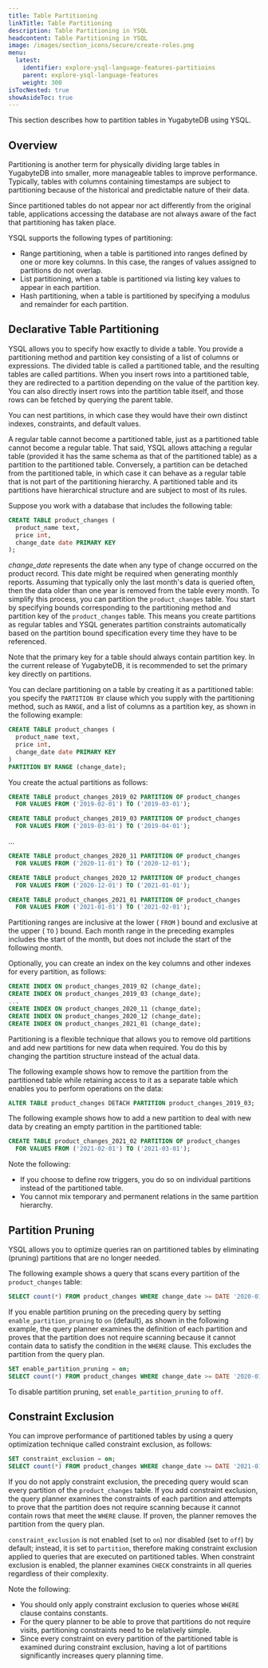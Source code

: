 ```yaml
---
title: Table Partitioning
linkTitle: Table Partitioning
description: Table Partitioning in YSQL
headcontent: Table Partitioning in YSQL
image: /images/section_icons/secure/create-roles.png
menu:
  latest:
    identifier: explore-ysql-language-features-partitioins
    parent: explore-ysql-language-features
    weight: 300
isTocNested: true
showAsideToc: true
---
```


This section describes how to partition tables in YugabyteDB using YSQL.

## Overview

Partitioning is another term for physically dividing large tables in YugabyteDB into smaller, more manageable tables to improve performance. Typically, tables with columns containing timestamps are subject to partitioning because of the historical and predictable nature of their data.

Since partitioned tables do not appear nor act differently from the original table, applications accessing the database are not always aware of the fact that partitioning has taken place.

YSQL supports the following types of partitioning:

- Range partitioning, when a table is partitioned into ranges defined by one or more key columns. In this case, the ranges of values assigned to partitions do not overlap.
- List partitioning, when a table is partitioned via listing key values to appear in each partition.
- Hash partitioning, when a table is partitioned by specifying a modulus and remainder for each  partition.

## Declarative Table Partitioning

YSQL allows you to specify how exactly to divide a table. You provide a partitioning method and partition key consisting of a list of columns or expressions. The divided table is called a partitioned table, and the resulting tables are called partitions. When you insert rows into a partitioned table, they are redirected to a partition depending on the value of the partition key. You can also directly insert rows into the partition table itself, and those rows can be fetched by querying the parent table.

You can nest partitions, in which case they would have their own distinct indexes, constraints, and default values.

A regular table cannot become a partitioned table, just as a partitioned table cannot become a regular table. That said, YSQL allows attaching a regular table (provided it has the same schema as that of the partitioned table) as a partition to the partitioned  table. Conversely, a partition can be detached from the partitioned table, in which case it can behave as a regular table that is not part of the partitioning hierarchy. A partitioned table and its partitions have hierarchical structure and are subject to most of its rules.

Suppose you work with a database that includes the following table:

```sql
CREATE TABLE product_changes (
  product_name text,
  price int,
  change_date date PRIMARY KEY
);
```

*change_date* represents the date when any type of change occurred on the product record. This date might be required when generating monthly reports. Assuming that typically only the last month's data is queried often, then the data older than one year is removed from the table every month. To simplify this process, you can partition the `product_changes` table. You start by specifying bounds corresponding to the partitioning method and partition key of the `product_changes` table. This means you create partitions as regular tables and YSQL generates partition constraints automatically based on the partition bound specification every time they have to be referenced.

Note that the primary key for a table should always contain partition key. In the current release of YugabyteDB, it is recommended to set the primary key directly on partitions.

You can declare partitioning on a table by creating it as a partitioned table: you specify the `PARTITION BY` clause which you supply with the partitioning method, such as `RANGE`, and a list of columns as a partition key, as shown in the following example:

```sql
CREATE TABLE product_changes (
  product_name text,
  price int,
  change_date date PRIMARY KEY
) 
PARTITION BY RANGE (change_date);
```

You create the actual partitions as follows:

```sql
CREATE TABLE product_changes_2019_02 PARTITION OF product_changes
  FOR VALUES FROM ('2019-02-01') TO ('2019-03-01');
```

```sql
CREATE TABLE product_changes_2019_03 PARTITION OF product_changes
  FOR VALUES FROM ('2019-03-01') TO ('2019-04-01');
```

...

```sql
CREATE TABLE product_changes_2020_11 PARTITION OF product_changes
  FOR VALUES FROM ('2020-11-01') TO ('2020-12-01');
```

```sql
CREATE TABLE product_changes_2020_12 PARTITION OF product_changes
  FOR VALUES FROM ('2020-12-01') TO ('2021-01-01');
```

```sql
CREATE TABLE product_changes_2021_01 PARTITION OF product_changes
  FOR VALUES FROM ('2021-01-01') TO ('2021-02-01');
```

Partitioning ranges are inclusive at the lower ( `FROM` ) bound and exclusive at the upper ( `TO` ) bound.
Each month range in the preceding examples includes the start of the month, but does not include the start of the following month.

Optionally, you can create an index on the key columns and other indexes for every partition, as follows:

```sql
CREATE INDEX ON product_changes_2019_02 (change_date);
CREATE INDEX ON product_changes_2019_03 (change_date);
...
CREATE INDEX ON product_changes_2020_11 (change_date);
CREATE INDEX ON product_changes_2020_12 (change_date);
CREATE INDEX ON product_changes_2021_01 (change_date);
```

Partitioning is a flexible technique that allows you to remove old partitions and add new partitions for  new data when required. You do this by changing the partition structure instead of the actual data.

The following example shows how to remove the partition from the partitioned table while retaining access to it as a separate table which enables you to perform operations on the data:

```sql
ALTER TABLE product_changes DETACH PARTITION product_changes_2019_03;
```

The following example shows how to add a new partition to deal with new data by creating an empty partition in the partitioned table:

```sql
CREATE TABLE product_changes_2021_02 PARTITION OF product_changes
  FOR VALUES FROM ('2021-02-01') TO ('2021-03-01');
```

Note the following:

- If you choose to define row triggers, you do so on individual partitions instead of the partitioned table.
- You cannot mix temporary and permanent relations in the same partition hierarchy.

## Partition Pruning

YSQL allows you to optimize queries ran on partitioned tables by eliminating (pruning) partitions that are no longer needed.

The following example shows a query that scans every partition of the `product_changes` table:

```sql
SELECT count(*) FROM product_changes WHERE change_date >= DATE '2020-01-01';
```

If you enable partition pruning on the preceding query by setting  `enable_partition_pruning` to `on` (default), as shown in the following example, the query planner examines the definition of each partition and proves that the partition does not require scanning because it cannot contain data to satisfy the condition in the `WHERE` clause. This excludes the partition from the query plan.

```sql
SET enable_partition_pruning = on;
SELECT count(*) FROM product_changes WHERE change_date >= DATE '2020-01-01';
```

To disable partition pruning, set `enable_partition_pruning` to `off`.

## Constraint Exclusion

You can improve performance of partitioned tables by using a query optimization technique called constraint exclusion, as follows:

```sql
SET constraint_exclusion = on;
SELECT count(*) FROM product_changes WHERE change_date >= DATE '2021-01-01';
```

If you do not apply constraint exclusion, the preceding query would scan every partition of the `product_changes` table. If you add constraint exclusion, the query planner examines the constraints of each partition and attempts to prove that the partition does not require scanning because it cannot contain rows that meet the `WHERE` clause. If proven, the planner removes the partition from the query plan.

`constraint_exclusion` is not enabled (set to `on`) nor disabled (set to `off`) by default; instead, it is set to `partition`, therefore making constraint exclusion applied to queries that are executed on partitioned tables. When constraint exclusion is enabled, the planner examines `CHECK` constraints in all queries regardless of their complexity.

Note the following:

- You should only apply constraint exclusion to queries whose  `WHERE` clause contains constants.
- For the query planner to be able to prove that partitions do not require visits, partitioning constraints need to be relatively simple.
- Since every constraint on every partition of the partitioned table is examined during constraint exclusion, having a lot of partitions significantly increases query planning time.